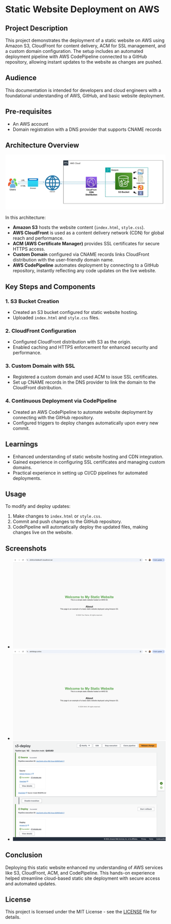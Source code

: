 # Static Website Deployment on AWS

## Project Description
This project demonstrates the deployment of a static website on AWS using Amazon S3, CloudFront for content delivery, ACM for SSL management, and a custom domain configuration. The setup includes an automated deployment pipeline with AWS CodePipeline connected to a GitHub repository, allowing instant updates to the website as changes are pushed.

## Audience
This documentation is intended for developers and cloud engineers with a foundational understanding of AWS, GitHub, and basic website deployment.

## Pre-requisites
- An AWS account
- Domain registration with a DNS provider that supports CNAME records

## Architecture Overview
![Architecture Diagram](static-website-architecture.webp)

In this architecture:
- **Amazon S3** hosts the website content (`index.html`, `style.css`).
- **AWS CloudFront** is used as a content delivery network (CDN) for global reach and performance.
- **ACM (AWS Certificate Manager)** provides SSL certificates for secure HTTPS access.
- **Custom Domain** configured via CNAME records links CloudFront distribution with the user-friendly domain name.
- **AWS CodePipeline** automates deployment by connecting to a GitHub repository, instantly reflecting any code updates on the live website.

## Key Steps and Components

### 1. S3 Bucket Creation
- Created an S3 bucket configured for static website hosting.
- Uploaded `index.html` and `style.css` files.

### 2. CloudFront Configuration
- Configured CloudFront distribution with S3 as the origin.
- Enabled caching and HTTPS enforcement for enhanced security and performance.

### 3. Custom Domain with SSL
- Registered a custom domain and used ACM to issue SSL certificates.
- Set up CNAME records in the DNS provider to link the domain to the CloudFront distribution.

### 4. Continuous Deployment via CodePipeline
- Created an AWS CodePipeline to automate website deployment by connecting with the GitHub repository.
- Configured triggers to deploy changes automatically upon every new commit.

## Learnings
- Enhanced understanding of static website hosting and CDN integration.
- Gained experience in configuring SSL certificates and managing custom domains.
- Practical experience in setting up CI/CD pipelines for automated deployments.

## Usage
To modify and deploy updates:
1. Make changes to `index.html` or `style.css`.
2. Commit and push changes to the GitHub repository.
3. CodePipeline will automatically deploy the updated files, making changes live on the website.

## Screenshots
- ![Deployed Website Screenshot on CloudFront Url](WebSiteOnCloudFrontUrl.png)
- ![Deployed Website Screenshot on Custom Domain Url](WebsiteOnCustomDomainUrl.png)
- ![CodePipeline Workflow](CodePipeline.png)


## Conclusion
Deploying this static website enhanced my understanding of AWS services like S3, CloudFront, ACM, and CodePipeline. This hands-on experience helped streamline cloud-based static site deployment with secure access and automated updates.

## License

This project is licensed under the MIT License - see the [LICENSE](LICENSE) file for details.

